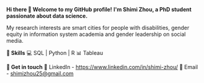 **Hi there 👋 Welcome to my GitHub profile!**
**I'm Shimi Zhou, a PhD student passionate about data science.**

My research interests are smart cities for people with disabilities, gender equity in information system academia and gender leadership on social media. 

**:star2: Skills**
💻 SQL | Python | R
📊 Tableau


**🌟 Get in touch**
💬 LinkedIn - https://www.linkedin.com/in/shimi-zhou/
📧 Email - shimizhou25@gmail.com 

<!---
ShimiZhou/ShimiZhou is a ✨ special ✨ repository because its `README.md` (this file) appears on your GitHub profile.
You can click the Preview link to take a look at your changes.
--->
